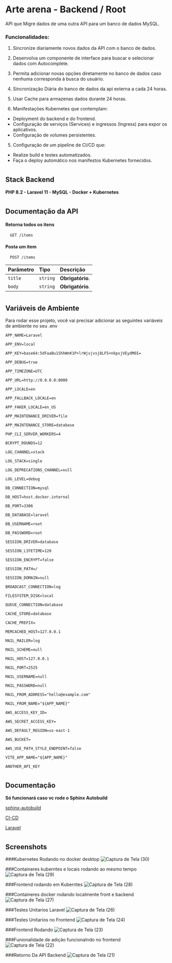 
# Arte arena - Backend / Root

API que Migre dados de uma outra API para um banco de dados MySQL.

### Funcionalidades:

1. Sincronize diariamente novos dados da API com o banco de dados.

2. Desenvolva um componente de interface para buscar e selecionar dados com Autocomplete.

3. Permita adicionar novas opções diretamente no banco de dados caso nenhuma corresponda à busca do usuário.

4. Sincronização Diária do banco de dados da api externa a cada 24 horas.

5. Usar Cache para armazenas dados durante 24 horas.

6. Manifestações Kubernetes que contemplam:
- Deployment do backend e do frontend.  
- Configuração de serviços (Services) e ingressos (Ingress) para expor os aplicativos. 
- Configuração de volumes persistentes.

5. Configuração de um pipeline de CI/CD que:
- Realize build e testes automatizados.
- Faça o deploy automático nos manifestos Kubernetes fornecidos.

#

## Stack Backend 

**PHP 8.2 - Laravel 11 - MySQL - Docker + Kubernetes**

#

## Documentação da API

#### Retorna todos os itens

```http
  GET /items
```

#### Posta um item

```http
  POST /items
```

| Parâmetro   | Tipo       | Descrição                                   |
| :---------- | :--------- | :------------------------------------------ |
| `title`      | `string` | **Obrigatório**.|
| `body`      | `string` | **Obrigatório**. |

#

## Variáveis de Ambiente

Para rodar esse projeto, você vai precisar adicionar as seguintes variáveis de ambiente no seu .env

`APP_NAME=Laravel`

`APP_ENV=local`

`APP_KEY=base64:5dFaaBu1ShhWnK1P+lrWjvjvsj8LF5+nkpsjVEydMOI=`

`APP_DEBUG=true`

`APP_TIMEZONE=UTC`

`APP_URL=http://0.0.0.0:8000`

`APP_LOCALE=en`

`APP_FALLBACK_LOCALE=en`

`APP_FAKER_LOCALE=en_US`

`APP_MAINTENANCE_DRIVER=file`

`APP_MAINTENANCE_STORE=database`

`PHP_CLI_SERVER_WORKERS=4`

`BCRYPT_ROUNDS=12`

`LOG_CHANNEL=stack`

`LOG_STACK=single`

`LOG_DEPRECATIONS_CHANNEL=null`

`LOG_LEVEL=debug`

`DB_CONNECTION=mysql`

`DB_HOST=host.docker.internal`

`DB_PORT=3306`

`DB_DATABASE=laravel`

`DB_USERNAME=root`

`DB_PASSWORD=root`

`SESSION_DRIVER=database`

`SESSION_LIFETIME=120`

`SESSION_ENCRYPT=false`

`SESSION_PATH=/`

`SESSION_DOMAIN=null`

`BROADCAST_CONNECTION=log`

`FILESYSTEM_DISK=local`

`QUEUE_CONNECTION=database`

`CACHE_STORE=database`

`CACHE_PREFIX=`

`MEMCACHED_HOST=127.0.0.1`

`MAIL_MAILER=log`

`MAIL_SCHEME=null`

`MAIL_HOST=127.0.0.1`

`MAIL_PORT=2525`

`MAIL_USERNAME=null`

`MAIL_PASSWORD=null`

`MAIL_FROM_ADDRESS="hello@example.com"`

`MAIL_FROM_NAME="${APP_NAME}"`

`AWS_ACCESS_KEY_ID=`

`AWS_SECRET_ACCESS_KEY=`

`AWS_DEFAULT_REGION=us-east-1`

`AWS_BUCKET=`

`AWS_USE_PATH_STYLE_ENDPOINT=false`

`VITE_APP_NAME="${APP_NAME}"`

`ANOTHER_API_KEY`

#

## Documentação

**Só funcionará caso vc rode o Sphinx Autobuild** 

[sphinx-autobuild](http://127.0.0.1:8000)

[CI-CD](http://127.0.0.1:8000/ci-cd.html#)

[Laravel](http://127.0.0.1:8000/laravel.html#)

#

## Screenshots

###Kubernetes Rodando no docker desktop
![Captura de Tela (30)](https://github.com/user-attachments/assets/d1aa33bd-c08b-4808-913f-dae959c150e1)

###Containeres kuberntes e locais rodando ao mesmo tempo
![Captura de Tela (29)](https://github.com/user-attachments/assets/89c8cc00-002a-4a75-9c45-c60b211edd0a)

###Frontend rodando em Kuberntes
![Captura de Tela (28)](https://github.com/user-attachments/assets/d67ee17c-9ffe-4df9-afa9-0c7e94b63069)

###Containeres docker rodando localmente front e backend
![Captura de Tela (27)](https://github.com/user-attachments/assets/6e9ea747-8053-4785-8ed3-5234e0e2973e)

###Testes Unitarios Laravel
![Captura de Tela (26)](https://github.com/user-attachments/assets/a2ccf7d6-5c15-44c2-abc4-73e0d75a8571)

###Testes Unitarios no Frontend
![Captura de Tela (24)](https://github.com/user-attachments/assets/17864567-f41b-4ecd-9a09-fcf2d13b4dca)

###Frontend Rodando
![Captura de Tela (23)](https://github.com/user-attachments/assets/a1f83dc0-930d-4265-ba41-13c1e57c6f37)

###Funionalidade de adição funcionalndo no frontend 
![Captura de Tela (22)](https://github.com/user-attachments/assets/457a948e-b9e6-4523-9ca2-158e8fe656e2)

###Retorno Da API Backend
![Captura de Tela (21)](https://github.com/user-attachments/assets/146e512a-0851-443d-8be8-5d2195a07d1b)
